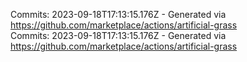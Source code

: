 Commits: 2023-09-18T17:13:15.176Z - Generated via https://github.com/marketplace/actions/artificial-grass
<br>
Commits: 2023-09-18T17:13:15.176Z - Generated via https://github.com/marketplace/actions/artificial-grass
<br>
